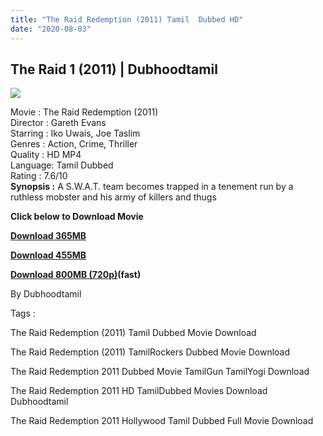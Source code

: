```yaml
---
title: "The Raid Redemption (2011) Tamil  Dubbed HD"
date: "2020-08-03"
---
```


## The Raid 1 (2011) | Dubhoodtamil

[![](https://1.bp.blogspot.com/-ZfI1UcC7Y00/Xvx0ZZFudjI/AAAAAAAABl4/9xf8fub_SrMX9Va5vGTlLJQMKQLB1wS3wCNcBGAsYHQ/s640/MV5BZGIxODNjM2YtZjA5Mi00MjA5LTk2YjItODE0OWI5NThjNTBmXkEyXkFqcGdeQXVyNzQ1ODk3MTQ{6a9242ac63492b6a27eb196a6e17803ac8b6d8f05d0536ef84b9c25d26eb437e}2540._V1_.jpg)](https://1.bp.blogspot.com/-ZfI1UcC7Y00/Xvx0ZZFudjI/AAAAAAAABl4/9xf8fub_SrMX9Va5vGTlLJQMKQLB1wS3wCNcBGAsYHQ/s1600/MV5BZGIxODNjM2YtZjA5Mi00MjA5LTk2YjItODE0OWI5NThjNTBmXkEyXkFqcGdeQXVyNzQ1ODk3MTQ{6a9242ac63492b6a27eb196a6e17803ac8b6d8f05d0536ef84b9c25d26eb437e}2540._V1_.jpg)

Movie : The Raid Redemption (2011)  
Director : Gareth Evans  
Starring : Iko Uwais, Joe Taslim  
Genres : Action, Crime, Thriller  
Quality : HD MP4  
Language: Tamil Dubbed  
Rating : 7.6/10  
**Synopsis :** A S.W.A.T. team becomes trapped in a tenement run by a ruthless mobster and his army of killers and thugs  
  

  

**Click below to Download Movie**

**[Download 365MB](https://oncehelp.com/The-Raid-365MB)**

**[Download 455MB](https://oncehelp.com/The-Raid-455MB)**

  

**[Download 800MB (720p)](https://oncehelp.com/The-Raid-1-800Mb)(fast)**

By Dubhoodtamil

  

  

Tags :

  

The Raid Redemption (2011) Tamil Dubbed Movie Download

  

The Raid Redemption (2011) TamilRockers Dubbed Movie Download

  

The Raid Redemption 2011 Dubbed Movie TamilGun TamilYogi Download

  

The Raid Redemption 2011 HD TamilDubbed Movies Download Dubhoodtamil

  

The Raid Redemption 2011 Hollywood Tamil Dubbed Full Movie Download
